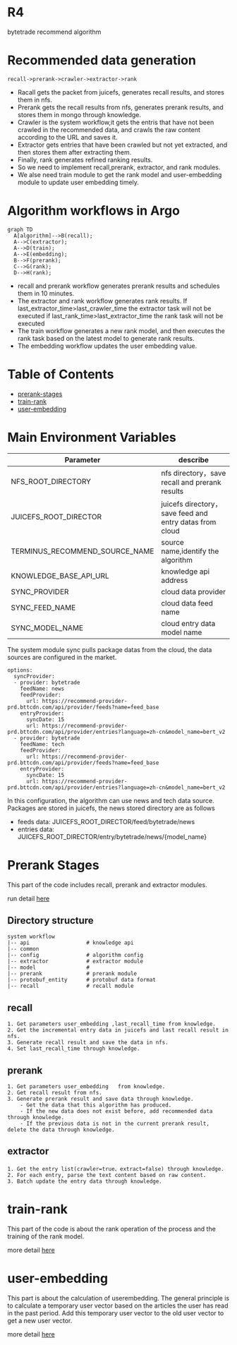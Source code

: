 # R4
bytetrade recommend algorithm   

# Recommended data generation 
```
recall->prerank->crawler->extractor->rank

```

- Racall gets the packet from juicefs, generates recall results, and stores them in nfs.
- Prerank gets the recall results from nfs, generates prerank results, and stores them in mongo through knowledge.
- Crawler is the system workflow,it gets the entris that have not been crawled in the recommended data, and crawls the raw content according to the URL and saves it.
- Extractor gets entries that have been crawled but not yet extracted, and then stores them after extracting them.
- Finally, rank generates refined ranking results.
- So we need to implement recall,prerank, extractor, and rank modules.
- We alse need train module to get the rank model and user-embedding module to update user embedding timely.

# Algorithm workflows in Argo  
```mermaid
graph TD
  A[algorithm]-->B(recall);
  A-->C(extractor);
  A-->D(train);
  A-->E(embedding);
  B-->F(prerank);
  C-->G(rank);
  D-->H(rank);
```
- recall and prerank workflow generates prerank results and schedules them in 10 minutes.
- The extractor and rank workflow generates rank results. 
    If last_extractor_time>last_crawler_time the extractor task will not be executed
    if last_rank_time>last_extractor_time the rank task will not be executed
- The train workflow generates a new rank model, and then executes the rank task based on the latest model to generate rank results.
- The embedding workflow updates the user embedding value.

# Table of Contents
- [prerank-stages](#prerank-stages)
- [train-rank](#train-rank)
- [user-embedding](#user-embedding)

# Main Environment Variables
| Parameter                            | describe                                                   |
|--------------------------------------|------------------------------------------------------------|
| NFS_ROOT_DIRECTORY                   | nfs directory，save recall and prerank results             |
| JUICEFS_ROOT_DIRECTOR                | juicefs directory，save feed and entry datas from cloud    |
| TERMINUS_RECOMMEND_SOURCE_NAME       | source name,identify the algorithm                         |
| KNOWLEDGE_BASE_API_URL               | knowledge api address                                      |
| SYNC_PROVIDER                        | cloud data provider                                        |
| SYNC_FEED_NAME                       | cloud data feed name                                       |
| SYNC_MODEL_NAME                      | cloud entry data model name                                |

The system module sync pulls package datas from the cloud, the data sources are configured in the market.
```
options:
  syncProvider:
  - provider: bytetrade
    feedName: news
    feedProvider: 
      url: https://recommend-provider-prd.bttcdn.com/api/provider/feeds?name=feed_base
    entryProvider: 
      syncDate: 15
      url: https://recommend-provider-prd.bttcdn.com/api/provider/entries?language=zh-cn&model_name=bert_v2
  - provider: bytetrade
    feedName: tech
    feedProvider: 
      url: https://recommend-provider-prd.bttcdn.com/api/provider/feeds?name=feed_base
    entryProvider: 
      syncDate: 15
      url: https://recommend-provider-prd.bttcdn.com/api/provider/entries?language=zh-cn&model_name=bert_v2
```
In this configuration, the algorithm can use news and tech data source.
Packages are stored in juicefs, the news stored directory are as follows
- feeds data: JUICEFS_ROOT_DIRECTOR/feed/bytetrade/news
- entries data: JUICEFS_ROOT_DIRECTOR/entry/bytetrade/news/{model_name}


# Prerank Stages
This part of the code includes recall, prerank and extractor modules.

run detail [here](prerank-stages/README.md)

## Directory structure
```
system workflow
|-- api                  # knowledge api     
|-- common               
|-- config               # algorithm config 
|-- extractor            # extractor module
|-- model                #
|-- prerank              # prerank module
|-- protobuf_entity      # protobuf data format   
|-- recall               # recall module

```

## recall
```
1. Get parameters user_embedding ,last_recall_time from knowledge.
2. Get the incremental entry data in juicefs and last recall result in nfs.
3. Generate recall result and save the data in nfs.
4. Set last_recall_time through knowledge.
```

## prerank
```
1. Get parameters user_embedding   from knowledge.
2. Get recall result from nfs.
3. Generate prerank result and save data through knowledge.
    - Get the data that this algorithm has produced.
    - If the new data does not exist before, add recommended data through knowledge.
    - If the previous data is not in the current prerank result, delete the data through knowledge.
```

## extractor
```
1. Get the entry list(crawler=true、extract=false) through knowledge.
2. For each entry, parse the text content based on raw content.
3. Batch update the entry data through knowledge.
```

# train-rank
This part of the code is about the rank operation of the process and the training of the rank model.

more detail [here](train-rank/README.md)


# user-embedding
This part is about the calculation of userembedding. The general principle is to calculate a temporary user vector based on the articles the user has read in the past period. Add this temporary user vector to the old user vector to get a new user vector.

more detail [here](user-embedding/README.md)

